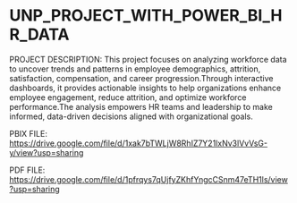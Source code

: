 # UNP_PROJECT_WITH_POWER_BI_HR_DATA
PROJECT DESCRIPTION: This project focuses on analyzing workforce data to uncover trends and patterns in employee demographics, attrition, satisfaction, compensation, and career progression.Through interactive dashboards, it provides actionable insights to help organizations enhance employee engagement, reduce attrition, and optimize workforce performance.The analysis empowers HR teams and leadership to make informed, data-driven decisions aligned with organizational goals.

PBIX FILE: https://drive.google.com/file/d/1xak7bTWLjW8RhIZ7Y21lxNv3lVvVsG-y/view?usp=sharing

PDF FILE: https://drive.google.com/file/d/1pfrqys7qUjfyZKhfYngcCSnm47eTH1ls/view?usp=sharing
